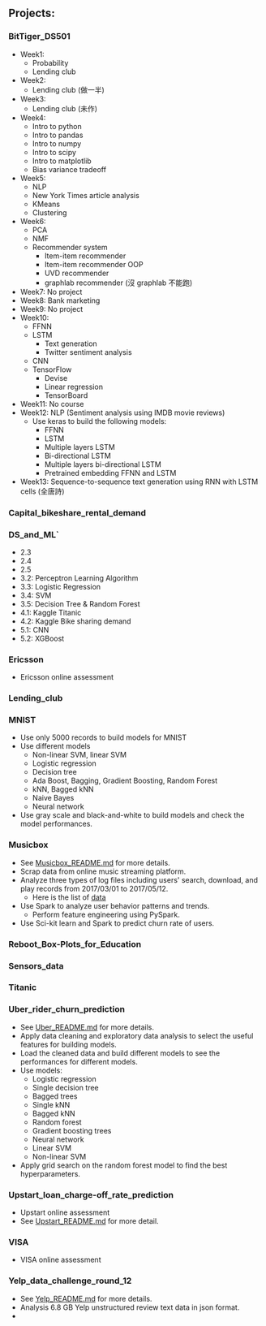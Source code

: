 ## Projects:

### BitTiger_DS501

* Week1:
  * Probability
  * Lending club
* Week2:
  * Lending club (做一半)
* Week3:
  * Lending club (未作)
* Week4:
  * Intro to python
  * Intro to pandas
  * Intro to numpy
  * Intro to scipy
  * Intro to matplotlib
  * Bias variance tradeoff
* Week5:
  * NLP
  * New York Times article analysis
  * KMeans
  * Clustering
* Week6:
  * PCA
  * NMF
  * Recommender system
    * Item-item recommender
    * Item-item recommender OOP
    * UVD recommender
    * graphlab recommender (沒 graphlab 不能跑)
* Week7: No project
* Week8: Bank marketing
* Week9: No project
* Week10:
  * FFNN
  * LSTM 
    * Text generation
    * Twitter sentiment analysis
  * CNN
  * TensorFlow
    * Devise
    * Linear regression
    * TensorBoard  
* Week11: No course
* Week12: NLP (Sentiment analysis using IMDB movie reviews)
  * Use keras to build the following models:
    * FFNN
    * LSTM
    * Multiple layers LSTM
    * Bi-directional LSTM
    * Multiple layers bi-directional LSTM
    * Pretrained embedding FFNN and LSTM 
* Week13: Sequence-to-sequence text generation using RNN with LSTM cells (全唐詩)

### Capital\_bikeshare\_rental\_demand

### DS\_and\_ML`
* 2.3
* 2.4
* 2.5
* 3.2: Perceptron Learning Algorithm
* 3.3: Logistic Regression
* 3.4: SVM
* 3.5: Decision Tree & Random Forest
* 4.1: Kaggle Titanic
* 4.2: Kaggle Bike sharing demand
* 5.1: CNN
* 5.2: XGBoost

### Ericsson
* Ericsson online assessment

### Lending\_club

### MNIST
* Use only 5000 records to build models for MNIST
* Use different models
  * Non-linear SVM, linear SVM
  * Logistic regression
  * Decision tree
  * Ada Boost, Bagging, Gradient Boosting, Random Forest
  * kNN, Bagged kNN
  * Naive Bayes
  * Neural network
* Use gray scale and black-and-white to build models and check the model performances.

### Musicbox
* See [Musicbox\_README.md](Musicbox/Musicbox_README.md) for more details.
* Scrap data from online music streaming platform.
* Analyze three types of log files including users' search, download, and play records from 2017/03/01 to 2017/05/12.
  * Here is the list of [data](https://bittigermusicplayerdata.s3-us-west-2.amazonaws.com/list.html)
* Use Spark to analyze user behavior patterns and trends.
  * Perform feature engineering using PySpark.
* Use Sci-kit learn and Spark to predict churn rate of users.

### Reboot\_Box-Plots\_for\_Education

### Sensors_data

### Titanic

### Uber\_rider\_churn\_prediction
* See [Uber_README.md](Uber_rider_churn_prediction/Uber_README.md) for more details.
* Apply data cleaning and exploratory data analysis to select the useful features for building models.
* Load the cleaned data and build different models to see the performances for different models.
* Use models:
  * Logistic regression
  * Single decision tree
  * Bagged trees
  * Single kNN
  * Bagged kNN
  * Random forest
  * Gradient boosting trees
  * Neural network
  * Linear SVM
  * Non-linear SVM
* Apply grid search on the random forest model to find the best hyperparameters.

### Upstart\_loan\_charge-off\_rate\_prediction
* Upstart online assessment
* See [Upstart_README.md](Upstart_loan_charge-off_rate_prediction/Upstart_README.md) for more detail.

### VISA
* VISA online assessment

### Yelp\_data\_challenge\_round\_12
* See [Yelp_README.md](Yelp_data_challenge_round_12/Yelp_README.md) for more details.
* Analysis 6.8 GB Yelp unstructured review text data in json format.
* 

